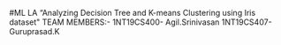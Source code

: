 #ML LA
“Analyzing Decision Tree and K-means Clustering using Iris dataset"
TEAM MEMBERS:-
1NT19CS400- Agil.Srinivasan
1NT19CS407- Guruprasad.K

